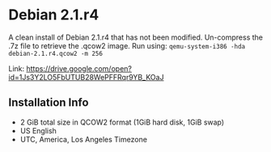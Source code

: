 # Debian 2.1.r4
A clean install of Debian 2.1.r4 that has not been modified. Un-compress the .7z file to retrieve the .qcow2 image. Run using: `qemu-system-i386 -hda debian-2.1.r4.qcow2 -m 256`

Link: https://drive.google.com/open?id=1Js3Y2LO5FbUTUB28WePFFRqr9YB_KOaJ

## Installation Info
- 2 GiB total size in QCOW2 format (1GiB hard disk, 1GiB swap)
- US English
- UTC, America, Los Angeles Timezone
